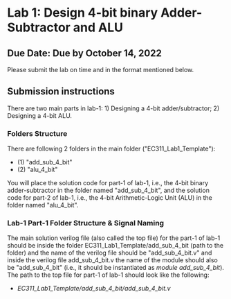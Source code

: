 # Lab 1: Design 4-bit binary Adder-Subtractor and ALU
## Due Date: Due by October 14, 2022

Please submit the lab on time and in the format mentioned below.

## Submission instructions
There are two main parts in lab-1: 1) Designing a 4-bit adder/subtractor; 2) Designing a 4-bit ALU.

### Folders Structure
There are following 2 folders in the main folder ("EC311_Lab1_Template"):
  - (1) "add_sub_4_bit"
  - (2) "alu_4_bit"
  
You will place the solution code for part-1 of lab-1, i.e., the 4-bit binary adder-subtractor in the folder named "add_sub_4_bit", and the solution code for part-2 of lab-1, i.e., the 4-bit Arithmetic-Logic Unit (ALU) in the folder named "alu_4_bit".

### Lab-1 Part-1 Folder Structure & Signal Naming
The main solution verilog file (also called the top file) for the part-1 of lab-1 should be inside the folder EC311_Lab1_Template/add_sub_4_bit (path to the folder) and the name of the verilog file should be "add_sub_4_bit.v" and inside the verilog file add_sub_4_bit.v the name of the module should also be "add_sub_4_bit" (i.e., it should be instantiated as *module add_sub_4_bit*). The path to the top file for part-1 of lab-1 should look like the following:
- *EC311_Lab1_Template/add_sub_4_bit/add_sub_4_bit.v*

